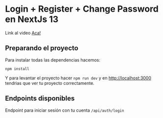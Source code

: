 # Login + Register + Change Password en NextJs 13
Link al video [Aca!](https://www.youtube.com/watch?v=-vZIzDHkR-g&feature=youtu.be&ab_channel=Mauro)

## Preparando el proyecto

Para instalar todas las dependencias hacemos:

`npm install`

Y para levantar el proyecto hacer `npm run dev` y en [http://localhost:3000](http://localhost:3000) tendrias que ver tu proyecto correctamente.

## Endpoints disponibles
Endpoint para iniciar sesión con tu cuenta
`/api/auth/login`




